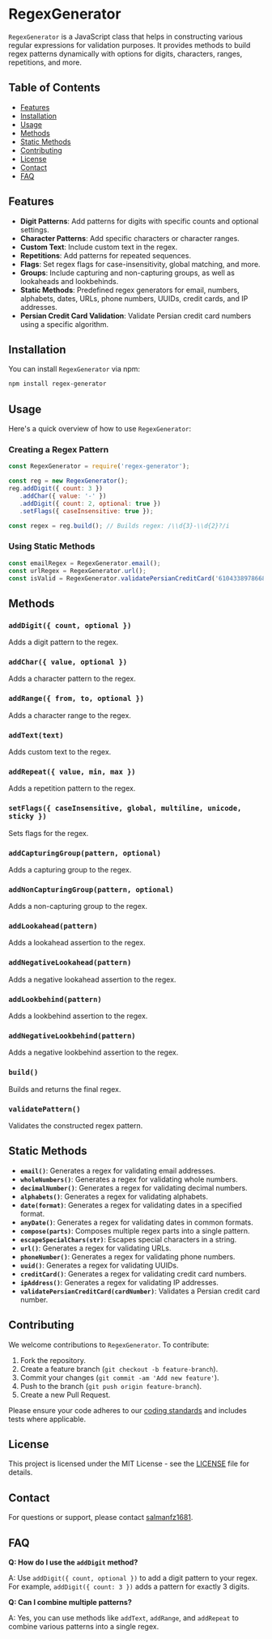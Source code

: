 # RegexGenerator

`RegexGenerator` is a JavaScript class that helps in constructing various regular expressions for validation purposes. It provides methods to build regex patterns dynamically with options for digits, characters, ranges, repetitions, and more.

## Table of Contents

- [Features](#features)
- [Installation](#installation)
- [Usage](#usage)
- [Methods](#methods)
- [Static Methods](#static-methods)
- [Contributing](#contributing)
- [License](#license)
- [Contact](#contact)
- [FAQ](#faq)

## Features

- **Digit Patterns**: Add patterns for digits with specific counts and optional settings.
- **Character Patterns**: Add specific characters or character ranges.
- **Custom Text**: Include custom text in the regex.
- **Repetitions**: Add patterns for repeated sequences.
- **Flags**: Set regex flags for case-insensitivity, global matching, and more.
- **Groups**: Include capturing and non-capturing groups, as well as lookaheads and lookbehinds.
- **Static Methods**: Predefined regex generators for email, numbers, alphabets, dates, URLs, phone numbers, UUIDs, credit cards, and IP addresses.
- **Persian Credit Card Validation**: Validate Persian credit card numbers using a specific algorithm.

## Installation

You can install `RegexGenerator` via npm:

```sh
npm install regex-generator
```

## Usage

Here's a quick overview of how to use `RegexGenerator`:

### Creating a Regex Pattern

```javascript
const RegexGenerator = require('regex-generator');

const reg = new RegexGenerator();
reg.addDigit({ count: 3 })
   .addChar({ value: '-' })
   .addDigit({ count: 2, optional: true })
   .setFlags({ caseInsensitive: true });

const regex = reg.build(); // Builds regex: /\\d{3}-\\d{2}?/i
```

### Using Static Methods

```javascript
const emailRegex = RegexGenerator.email();
const urlRegex = RegexGenerator.url();
const isValid = RegexGenerator.validatePersianCreditCard('6104338978668818');
```

## Methods

### `addDigit({ count, optional })`
Adds a digit pattern to the regex.

### `addChar({ value, optional })`
Adds a character pattern to the regex.

### `addRange({ from, to, optional })`
Adds a character range to the regex.

### `addText(text)`
Adds custom text to the regex.

### `addRepeat({ value, min, max })`
Adds a repetition pattern to the regex.

### `setFlags({ caseInsensitive, global, multiline, unicode, sticky })`
Sets flags for the regex.

### `addCapturingGroup(pattern, optional)`
Adds a capturing group to the regex.

### `addNonCapturingGroup(pattern, optional)`
Adds a non-capturing group to the regex.

### `addLookahead(pattern)`
Adds a lookahead assertion to the regex.

### `addNegativeLookahead(pattern)`
Adds a negative lookahead assertion to the regex.

### `addLookbehind(pattern)`
Adds a lookbehind assertion to the regex.

### `addNegativeLookbehind(pattern)`
Adds a negative lookbehind assertion to the regex.

### `build()`
Builds and returns the final regex.

### `validatePattern()`
Validates the constructed regex pattern.

## Static Methods

- **`email()`**: Generates a regex for validating email addresses.
- **`wholeNumbers()`**: Generates a regex for validating whole numbers.
- **`decimalNumber()`**: Generates a regex for validating decimal numbers.
- **`alphabets()`**: Generates a regex for validating alphabets.
- **`date(format)`**: Generates a regex for validating dates in a specified format.
- **`anyDate()`**: Generates a regex for validating dates in common formats.
- **`compose(parts)`**: Composes multiple regex parts into a single pattern.
- **`escapeSpecialChars(str)`**: Escapes special characters in a string.
- **`url()`**: Generates a regex for validating URLs.
- **`phoneNumber()`**: Generates a regex for validating phone numbers.
- **`uuid()`**: Generates a regex for validating UUIDs.
- **`creditCard()`**: Generates a regex for validating credit card numbers.
- **`ipAddress()`**: Generates a regex for validating IP addresses.
- **`validatePersianCreditCard(cardNumber)`**: Validates a Persian credit card number.

## Contributing

We welcome contributions to `RegexGenerator`. To contribute:

1. Fork the repository.
2. Create a feature branch (`git checkout -b feature-branch`).
3. Commit your changes (`git commit -am 'Add new feature'`).
4. Push to the branch (`git push origin feature-branch`).
5. Create a new Pull Request.

Please ensure your code adheres to our [coding standards](CONTRIBUTING.md) and includes tests where applicable.

## License

This project is licensed under the MIT License - see the [LICENSE](LICENSE) file for details.

## Contact

For questions or support, please contact [salmanfz1681](mailto:salmanfz1681@gmail.com).

## FAQ

**Q: How do I use the `addDigit` method?**

A: Use `addDigit({ count, optional })` to add a digit pattern to your regex. For example, `addDigit({ count: 3 })` adds a pattern for exactly 3 digits.

**Q: Can I combine multiple patterns?**

A: Yes, you can use methods like `addText`, `addRange`, and `addRepeat` to combine various patterns into a single regex.